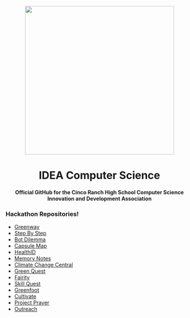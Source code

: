 <p align="center">
  <img src="https://user-images.githubusercontent.com/74691129/185769447-8210d8a5-16e0-4e41-9c78-f9e1b5addbe6.png"
     alt=""
     width="400"/>
 </p>
<h1 align="center">IDEA Computer Science</h1>
<h4 align="center">Official GitHub for the Cinco Ranch High School Computer Science Innovation and Development Association</h4>

### Hackathon Repositories!

- [Greenway](https://github.com/crhsidea/greenway)
- [Step By Step](https://github.com/crhsidea/step-by-step)
- [Bot Dilemma](https://github.com/crhsidea/bot-dilemma)
- [Capsule Map](https://github.com/crhsidea/capsule-map)
- [HealthID](https://github.com/crhsidea/healthid)
- [Memory Notes](https://github.com/crhsidea/memory-notes)
- [Climate Change Central](https://github.com/crhsidea/CCCentral)
- [Green Quest](https://github.com/crhsidea/green-quest)
- [Fairity](https://github.com/crhsidea/fairity)
- [Skill Quest](https://github.com/crhsidea/skill-quest)
- [Greenfoot](https://github.com/crhsidea/greenfoot)
- [Cultivate](https://github.com/crhsidea/cultivate)
- [Project Prayer](https://github.com/crhsidea/project-prayer)
- [Outreach](https://github.com/crhsidea/explore-hacks-2021)
